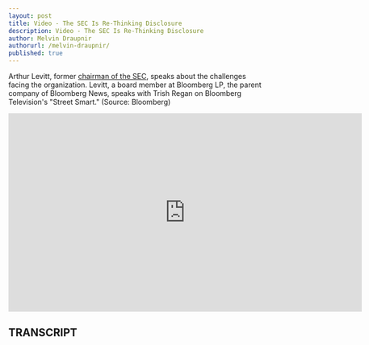 ```yaml
---
layout: post
title: Video - The SEC Is Re-Thinking Disclosure
description: Video - The SEC Is Re-Thinking Disclosure
author: Melvin Draupnir
authorurl: /melvin-draupnir/
published: true
---
```


<p>Arthur Levitt, former <a href="/march-13-not-11-deadline-of-btc-etf-by-sec/">chairman of the SEC</a>, speaks about the challenges facing the organization. Levitt, a board member at Bloomberg LP, the parent company of Bloomberg News, speaks with Trish Regan on Bloomberg Television's "Street Smart." (Source: Bloomberg)</p>

<center><iframe width="700" height="394" src="https://www.bloomberg.com/api/embed/iframe?id=615b48db-9abc-4e7f-af27-635621ac2ba7" allowscriptaccess="always" frameborder="0"></iframe></center>

<h2>TRANSCRIPT</h2>
